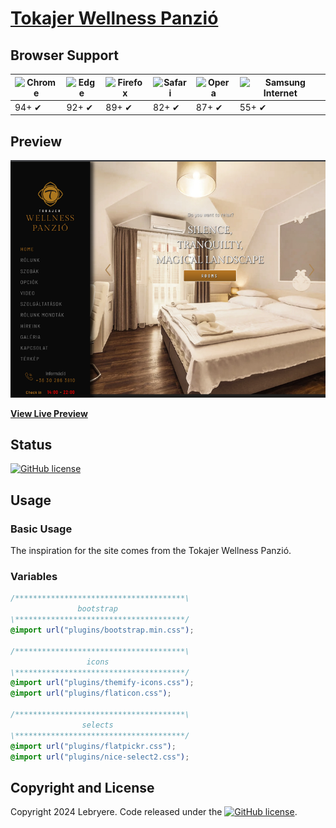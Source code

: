 # [Tokajer Wellness Panzió](https://lebryere.github.io/Tokajer-wellness/)

## Browser Support

![Chrome](https://raw.githubusercontent.com/alrra/browser-logos/master/src/chrome/chrome_48x48.png) | ![Edge](https://raw.githubusercontent.com/alrra/browser-logos/master/src/edge/edge_48x48.png) | ![Firefox](https://raw.githubusercontent.com/alrra/browser-logos/master/src/firefox/firefox_48x48.png) | ![Safari](https://raw.githubusercontent.com/alrra/browser-logos/master/src/safari/safari_48x48.png) | ![Opera](https://raw.githubusercontent.com/alrra/browser-logos/master/src/opera/opera_48x48.png) | ![Samsung Internet](https://raw.githubusercontent.com/alrra/browser-logos/master/src/samsung-internet/samsung-internet_48x48.png)
--- | --- | --- | --- | --- | --- |
94+ ✔ | 92+ ✔ | 89+ ✔ | 82+ ✔ | 87+ ✔ | 55+ ✔ |

## Preview

[![Resume Preview](preview.png)](https://lebryere.github.io/Tokajer-wellness/)

**[View Live Preview](https://lebryere.github.io/Tokajer-wellness/)**

## Status

[![GitHub license](https://img.shields.io/badge/licence-extended_CC_BY_NC-green%3F%26style%3Dplastic?style=plastic)](https://raw.githubusercontent.com/LeBryere/Tokajer-wellness/master/LICENSE)

## Usage

### Basic Usage


The inspiration for the site comes from the Tokajer Wellness Panzió.

### Variables
```css
/**************************************\
               bootstrap
\**************************************/
@import url("plugins/bootstrap.min.css");

/**************************************\
                 icons
\**************************************/
@import url("plugins/themify-icons.css");
@import url("plugins/flaticon.css");

/**************************************\
                selects
\**************************************/
@import url("plugins/flatpickr.css");
@import url("plugins/nice-select2.css");
```

## Copyright and License

Copyright 2024 Lebryere. Code released under the [![GitHub license](https://img.shields.io/badge/license-MIT-green?&style=plastic)](https://raw.githubusercontent.com/LeBryere/Tokajer-wellness/master/LICENSE).
